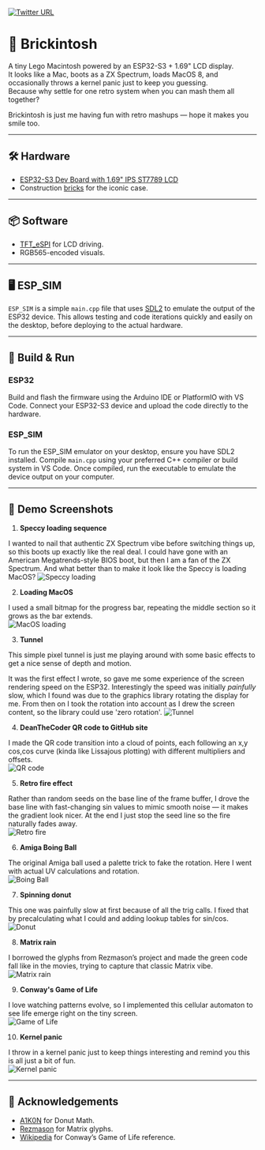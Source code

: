 [![Twitter URL](https://img.shields.io/twitter/url/https/twitter.com/deanthecoder.svg?style=social&label=Follow%20%40deanthecoder)](https://twitter.com/deanthecoder)

# 🧱 Brickintosh

A tiny Lego Macintosh powered by an ESP32-S3 + 1.69" LCD display.  
It looks like a Mac, boots as a ZX Spectrum, loads MacOS 8, and occasionally throws a kernel panic just to keep you guessing.  
Because why settle for one retro system when you can mash them all together?

Brickintosh is just me having fun with retro mashups — hope it makes you smile too.

---

## 🛠 Hardware

- [ESP32-S3 Dev Board with 1.69" IPS ST7789 LCD](https://thepihut.com/products/esp32-s3-development-board-with-1-69-lcd-display-240-x-280)  
- Construction [bricks](https://www.amazon.co.uk/dp/B0D1SHXJQP) for the iconic case.

---

## 📦 Software

- [TFT_eSPI](https://github.com/Bodmer/TFT_eSPI) for LCD driving.  
- RGB565-encoded visuals.  

---

## 🖥 ESP_SIM

`ESP_SIM` is a simple `main.cpp` file that uses [SDL2](https://www.libsdl.org/) to emulate the output of the ESP32 device. This allows testing and code iterations quickly and easily on the desktop, before deploying to the actual hardware.

---

## 🚀 Build & Run

### ESP32

Build and flash the firmware using the Arduino IDE or PlatformIO with VS Code. Connect your ESP32-S3 device and upload the code directly to the hardware.

### ESP_SIM

To run the ESP_SIM emulator on your desktop, ensure you have SDL2 installed. Compile `main.cpp` using your preferred C++ compiler or build system in VS Code. Once compiled, run the executable to emulate the device output on your computer.

---

## 📸 Demo Screenshots

1. **Speccy loading sequence**

I wanted to nail that authentic ZX Spectrum vibe before switching things up, so this boots up exactly like the real deal.  I could have gone with an American Megatrends-style BIOS boot, but then I am a fan of the ZX Spectrum.  And what better than to make it look like the Speccy is loading MacOS?
   ![Speccy loading](img/1.png)  

2. **Loading MacOS**

I used a small bitmap for the progress bar, repeating the middle section so it grows as the bar extends.  
   ![MacOS loading](img/2.png) 

3. **Tunnel**

This simple pixel tunnel is just me playing around with some basic effects to get a nice sense of depth and motion.

It was the first effect I wrote, so gave me some experience of the screen rendering speed on the ESP32. Interestingly the speed was initially *painfully* slow, which I found was due to the graphics library rotating the display for me. From then on I took the rotation into account as I drew the screen content, so the library could use 'zero rotation'.
   ![Tunnel](img/3.png)

4. **DeanTheCoder QR code to GitHub site**

I made the QR code transition into a cloud of points, each following an x,y cos,cos curve (kinda like Lissajous plotting) with different multipliers and offsets.  
   ![QR code](img/4.png)  

5. **Retro fire effect**

Rather than random seeds on the base line of the frame buffer, I drove the base line with fast-changing sin values to mimic smooth noise — it makes the gradient look nicer. At the end I just stop the seed line so the fire naturally fades away.  
   ![Retro fire](img/5.png)  

6. **Amiga Boing Ball**

The original Amiga ball used a palette trick to fake the rotation. Here I went with actual UV calculations and rotation.  
   ![Boing Ball](img/6.png)

7. **Spinning donut**

This one was painfully slow at first because of all the trig calls. I fixed that by precalculating what I could and adding lookup tables for sin/cos.  
   ![Donut](img/7.png)

8. **Matrix rain**

I borrowed the glyphs from Rezmason’s project and made the green code fall like in the movies, trying to capture that classic Matrix vibe.  
   ![Matrix rain](img/8.png)  

9. **Conway's Game of Life**

I love watching patterns evolve, so I implemented this cellular automaton to see life emerge right on the tiny screen.  
   ![Game of Life](img/9.png)  

10. **Kernel panic**

I throw in a kernel panic just to keep things interesting and remind you this is all just a bit of fun.  
   ![Kernel panic](img/10.png)  

---

## 🙏 Acknowledgements

- [A1K0N](https://www.a1k0n.net/2011/07/20/donut-math.html) for Donut Math.  
- [Rezmason](https://github.com/Rezmason/matrix) for Matrix glyphs.  
- [Wikipedia](https://en.wikipedia.org/wiki/Conway%27s_Game_of_Life) for Conway’s Game of Life reference.